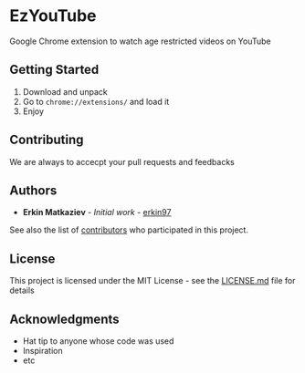 # EzYouTube

Google Chrome extension to watch age restricted videos on YouTube

## Getting Started

1. Download and unpack
2. Go to `chrome://extensions/` and load it
3. Enjoy

## Contributing

We are always to accecpt your pull requests and feedbacks


## Authors

* **Erkin Matkaziev** - *Initial work* - [erkin97](https://github.com/erkin97)

See also the list of [contributors](https://github.com/your/project/contributors) who participated in this project.

## License

This project is licensed under the MIT License - see the [LICENSE.md](LICENSE.md) file for details

## Acknowledgments

* Hat tip to anyone whose code was used
* Inspiration
* etc
